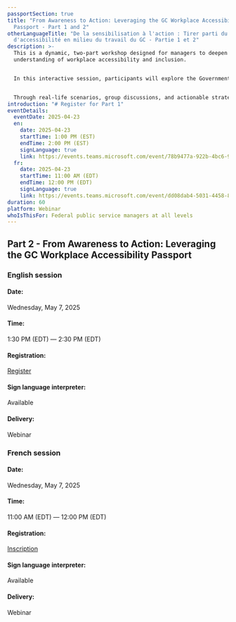 ```yaml
---
passportSection: true
title: "From Awareness to Action: Leveraging the GC Workplace Accessibility
  Passport - Part 1 and 2"
otherLanguageTitle: "De la sensibilisation à l'action : Tirer parti du Passeport
  d'accessibilité en milieu du travail du GC - Partie 1 et 2"
description: >-
  This is a dynamic, two-part workshop designed for managers to deepen their
  understanding of workplace accessibility and inclusion. 


  In this interactive session, participants will explore the Government of Canada Workplace Accessibility Passport, learning how to apply its principles to create a more accessible and supportive work environment. 


  Through real-life scenarios, group discussions, and actionable strategies, managers will gain the tools they need to implement meaningful changes that promote accessibility and equip all employees to succeed.
introduction: "# Register for Part 1"
eventDetails:
  eventDate: 2025-04-23
  en:
    date: 2025-04-23
    startTime: 1:00 PM (EST)
    endTime: 2:00 PM (EST)
    signLanguage: true
    link: https://events.teams.microsoft.com/event/78b9477a-922b-4bc6-9864-8290198178fa@d05bc194-94bf-4ad6-ae2e-1db0f2e38f5e
  fr:
    date: 2025-04-23
    startTime: 11:00 AM (EDT)
    endTime: 12:00 PM (EDT)
    signLanguage: true
    link: https://events.teams.microsoft.com/event/dd08dab4-5031-4458-8899-fff6965b6a55@d05bc194-94bf-4ad6-ae2e-1db0f2e38f5e
duration: 60
platform: Webinar
whoIsThisFor: Federal public service managers at all levels
---
```

## Part 2 - From Awareness to Action: Leveraging the GC Workplace Accessibility Passport

### English session

#### Date:

Wednesday, May 7, 2025

#### Time:

1:30 PM (EDT) — 2:30 PM (EDT) 

#### Registration:

[Register](https://events.teams.microsoft.com/event/ef25b7b2-21f9-418f-ba97-ed9252f52dcc@d05bc194-94bf-4ad6-ae2e-1db0f2e38f5e)

#### [](https://events.teams.microsoft.com/event/ae023b05-ccdc-4a0a-babf-3b02165472db@d05bc194-94bf-4ad6-ae2e-1db0f2e38f5e)Sign language interpreter:

Available

#### Delivery:

Webinar

### French session

#### Date:

Wednesday, May 7, 2025

#### Time:

11:00 AM (EDT) — 12:00 PM (EDT)

#### Registration:

[Inscription](https://events.teams.microsoft.com/event/360d54ca-6f99-4ac5-bf27-30b465abd84c@d05bc194-94bf-4ad6-ae2e-1db0f2e38f5e)

#### [](https://events.teams.microsoft.com/event/6e047035-8c0d-4f74-9229-e373e286112a@d05bc194-94bf-4ad6-ae2e-1db0f2e38f5e)Sign language interpreter:

Available

#### Delivery:

Webinar
